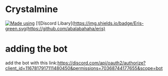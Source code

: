 # Crystalmine
[![Made using](https://img.shields.io/badgeTypeScript-blue.svg)](https://github.com/microsoft/TypeScript)
[![Discord Libary](https://img.shields.io/badge/Eris-green.svg(https://github.com/abalabahaha/eris) 

# adding the bot 
add the bot with this link:https://discord.com/api/oauth2/authorize?client_id=1167817917111480450&permissions=70368744177655&scope=bot
